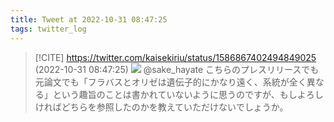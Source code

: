 ```yaml
---
title: Tweet at 2022-10-31 08:47:25
tags: twitter_log
---
```


> [!CITE] https://twitter.com/kaisekiriu/status/1586867402494849025 (2022-10-31 08:47:25)
> ![](https://twitter.com/kaisekiriu/status/1586867402494849025)
> @sake_hayate こちらのプレスリリースでも元論文でも「フラバスとオリゼは遺伝子的にかなり遠く、系統が全く異なる」という趣旨のことは書かれていないように思うのですが、もしよろしければどちらを参照したのかを教えていただけないでしょうか。
